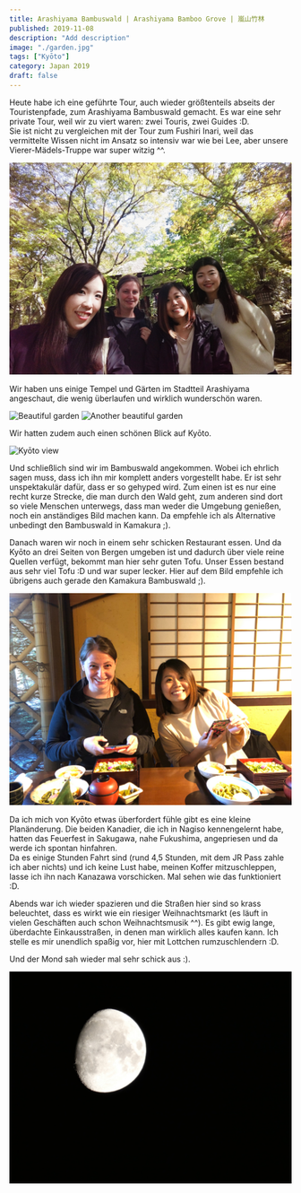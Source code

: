 ```yaml
---
title: Arashiyama Bambuswald | Arashiyama Bamboo Grove | 嵐山竹林
published: 2019-11-08
description: "Add description"
image: "./garden.jpg"
tags: ["Kyōto"]
category: Japan 2019
draft: false
---
```


Heute habe ich eine geführte Tour, auch wieder größtenteils abseits der Touristenpfade, zum Arashiyama Bambuswald gemacht. Es war eine sehr private Tour, weil wir zu viert waren: zwei Touris, zwei Guides :D.  
Sie ist nicht zu vergleichen mit der Tour zum Fushiri Inari, weil das vermittelte Wissen nicht im Ansatz so intensiv war wie bei Lee, aber unsere Vierer-Mädels-Truppe war super witzig ^^.

![Girls' trip](./girls.jpeg)

Wir haben uns einige Tempel und Gärten im Stadtteil Arashiyama angeschaut, die wenig überlaufen und wirklich wunderschön waren. 

![Beautiful garden](./garden.jpg)
![Another beautiful garden](./more_garden.jpg)

Wir hatten zudem auch einen schönen Blick auf Kyōto.

![Kyōto view](./kyoto.jpg)

Und schließlich sind wir im Bambuswald angekommen. Wobei ich ehrlich sagen muss, dass ich ihn mir komplett anders vorgestellt habe. Er ist sehr unspektakulär dafür, dass er so gehyped wird. Zum einen ist es nur eine recht kurze Strecke, die man durch den Wald geht, zum anderen sind dort so viele Menschen unterwegs, dass man weder die Umgebung genießen, noch ein anständiges Bild machen kann. Da empfehle ich als Alternative unbedingt den Bambuswald in Kamakura ;).  

Danach waren wir noch in einem sehr schicken Restaurant essen. Und da Kyōto an drei Seiten von Bergen umgeben ist und dadurch über viele reine Quellen verfügt, bekommt man hier sehr guten Tofu. Unser Essen bestand aus sehr viel Tofu :D und war super lecker. Hier auf dem Bild empfehle ich übrigens auch gerade den Kamakura Bambuswald ;).

![Look at the food!](./smartphones.jpeg)

Da ich mich von Kyōto etwas überfordert fühle gibt es eine kleine Planänderung. Die beiden Kanadier, die ich in Nagiso kennengelernt habe, hatten das Feuerfest in Sakugawa, nahe Fukushima, angepriesen und da werde ich spontan hinfahren.  
Da es einige Stunden Fahrt sind (rund 4,5 Stunden, mit dem JR Pass zahle ich aber nichts) und ich keine Lust habe, meinen Koffer mitzuschleppen, lasse ich ihn nach Kanazawa vorschicken. Mal sehen wie das funktioniert :D. 

Abends war ich wieder spazieren und die Straßen hier sind so krass beleuchtet, dass es wirkt wie ein riesiger Weihnachtsmarkt (es läuft in vielen Geschäften auch schon Weihnachtsmusik ^^). Es gibt ewig lange, überdachte Einkausstraßen, in denen man wirklich alles kaufen kann. Ich stelle es mir unendlich spaßig vor, hier mit Lottchen rumzuschlendern :D. 

Und der Mond sah wieder mal sehr schick aus :).

![The bright side of the moon](./moon.jpg)